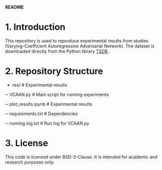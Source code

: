 **README**
# 1. Introduction
This repository is used to reproduce experimental results from studies (Varying-Coefficient Autoregressive Adversarial Network). 
The dataset is downloaded directly from the Python library [TSDB](https://github.com/WenjieDu/TSDB). 
# 2. Repository Structure
- res/                 # Experimental results

─ VCAAN.py             # Main script for running experiments

─ plot_results.ipynb   # Experimental results

─ requirements.txt     # Dependencies

─ running log.txt      # Run log for VCAAN.py

# 3. License
This code is licensed under BSD-3-Clause. It is intended for academic and research purposes only. 
